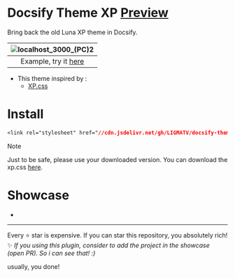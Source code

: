 # Docsify Theme XP [Preview](https://docsify-theme-xp.vercel.app/)
Bring back the old Luna XP theme in Docsify.

| ![localhost_3000_(PC)2](https://github.com/LIGMATV/docsify-theme-xp/assets/143163098/582a0a46-784e-4740-b239-3c38cb970ef9) |
|:--:|
| Example, try it [here](https://docsify-theme-xp.vercel.app/) |

- This theme inspired by :
  - [XP.css](https://botoxparty.github.io/XP.css/)

# Install
 
```css
<link rel="stylesheet" href="//cdn.jsdelivr.net/gh/LIGMATV/docsify-theme-xp@latest/xp.css">
```

> [!NOTE]
> Just to be safe, please use your downloaded version.
> You can download the xp.css <a href="https://cdn.jsdelivr.net/gh/LIGMATV/docsify-theme-xp@latest/xp.css" download>here</a>.

# Showcase

- 

---

Every ⭐ star is expensive. If you can star this repository, you absolutely rich!  
✨ *If you using this plugin, consider to add the project in the showcase (open PR). So i can see that! :)*

usually, you done!
